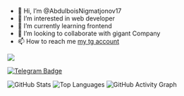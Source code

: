 - 👋 Hi, I’m @AbdulboisNigmatjonov17
- 👀 I’m interested in web developer
- 🌱 I’m currently learning frontend
- 💞️ I’m looking to collaborate with gigant Company
- 📫 How to reach me <a href='https://t.me/Abdulbois_Nigmatjonov'>my tg account</a>

<a href="https://www.instagram.com/abdulbois_707" target="_blank">
  <img src="https://img.shields.io/badge/Instagram-%23E4405F.svg?&style=for-the-badge&logo=instagram&logoColor=white" />
</a>

[![Telegram Badge](https://img.shields.io/badge/Telegram-%232CA5E0.svg?&style=for-the-badge&logo=telegram&logoColor=white)](https://t.me/Abdulbois_Nigmatjonov)

![GitHub Stats](https://github-readme-stats.vercel.app/api?username=AbdulboisNigmatjonov17&show_icons=true&theme=tokyonight)
![Top Languages](https://github-readme-stats.vercel.app/api/top-langs/?username=AbdulboisNigmatjonov17&layout=compact&theme=tokyonight)
![GitHub Activity Graph](https://github-readme-activity-graph.vercel.app/graph?username=AbdulboisNigmatjonov17&bg_color=0d1117&color=00aaff&line=0077ff&point=66ccff&area=true)
